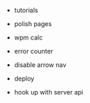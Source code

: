 - tutorials
- polish pages
- wpm calc
- error counter
- disable arrow nav
- deploy



- hook up with server api


